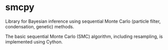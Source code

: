 # smcpy
Library for Bayesian inference using sequential Monte Carlo (particle filter, condensation, genetic) methods.

The basic sequential Monte Carlo (SMC) algorithm, including resampling, is implemented using Cython.
